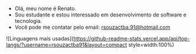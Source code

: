 -  Olá, meu nome é Renato.
- Sou estudante e estou interessado em desenvolvimento de software e tecnologia.
-  Você pode me contatar pelo email: rsouzactba.91@hotmail.com

![Linguagens mais usadas](https://github-readme-stats.vercel.app/api/top-langs/?username=rsouzactba91&layout=compact style=width:100%)


